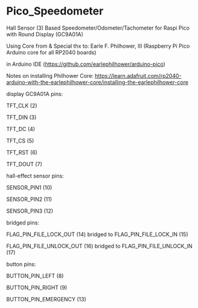 # Pico_Speedometer

Hall Sensor (3) Based Speedometer/Odometer/Tachometer for Raspi Pico with Round Display (GC9A01A)

Using Core from & Special thx to: Earle F. Philhower, III (Raspberry Pi Pico Arduino core for all RP2040 boards)

in Arduino IDE (https://github.com/earlephilhower/arduino-pico)

Notes on installing Philhower Core: https://learn.adafruit.com/rp2040-arduino-with-the-earlephilhower-core/installing-the-earlephilhower-core

display GC9A01A pins:

TFT_CLK (2)

TFT_DIN (3)

TFT_DC (4)

TFT_CS (5)

TFT_RST (6)

TFT_DOUT (7)

hall-effect sensor pins:

SENSOR_PIN1 (10)

SENSOR_PIN2 (11)

SENSOR_PIN3 (12)

bridged pins:

FLAG_PIN_FILE_LOCK_OUT (14) bridged to FLAG_PIN_FILE_LOCK_IN (15)

FLAG_PIN_FILE_UNLOCK_OUT (16) bridged to FLAG_PIN_FILE_UNLOCK_IN (17)

button pins:

BUTTON_PIN_LEFT (8)

BUTTON_PIN_RIGHT (9)

BUTTON_PIN_EMERGENCY (13)
